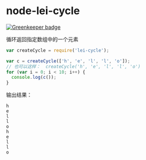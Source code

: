node-lei-cycle
==============

[![Greenkeeper badge](https://badges.greenkeeper.io/leizongmin/node-lei-cycle.svg)](https://greenkeeper.io/)

循环返回指定数组中的一个元素

```javascript
var createCycle = require('lei-cycle');

var c = createCycle(['h', 'e', 'l', 'l', 'o']);
// 也可以这样：  createCycle('h', 'e', 'l', 'l', 'o')
for (var i = 0; i < 10; i++) {
  console.log(c());
}
```

输出结果：

```
h
e
l
l
o
h
e
l
l
o
```
